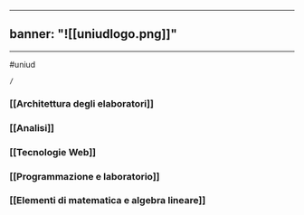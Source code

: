 
---
banner: "![[uniudlogo.png]]"
---

---
#uniud



```ActivityHistory
/
```




### [[Architettura degli elaboratori]]
### [[Analisi]]
### [[Tecnologie Web]]
### [[Programmazione e laboratorio]]
### [[Elementi di matematica e algebra lineare]]


